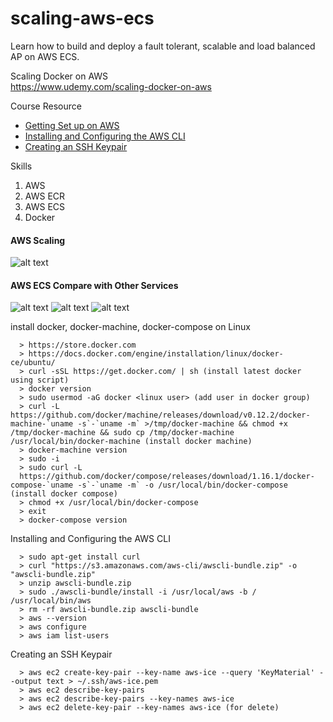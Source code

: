 # scaling-aws-ecs
Learn how to build and deploy a fault tolerant, scalable and load balanced AP on AWS ECS.

Scaling Docker on AWS  
https://www.udemy.com/scaling-docker-on-aws

Course Resource
* [Getting Set up on AWS](https://github.com/smalltide/scaling-aws-ecs/blob/master/resource/3-getting-set-up-on-aws.pdf)  
* [Installing and Configuring the AWS CLI](https://github.com/smalltide/scaling-aws-ecs/blob/master/resource/3-installing-and-configuring-the-aws-cli.pdf)  
* [Creating an SSH Keypair](https://github.com/smalltide/scaling-aws-ecs/blob/master/resource/3-creating-an-ssh-keypair.pdf)  


Skills
1. AWS
2. AWS ECR
3. AWS ECS
4. Docker

#### AWS Scaling  
![alt text](https://github.com/smalltide/scaling-aws-ecs/blob/master/img/aws-scaling.png "aws-scaling")

#### AWS ECS Compare with Other Services  
![alt text](https://github.com/smalltide/scaling-aws-ecs/blob/master/img/ecs1.png "ecs1")
![alt text](https://github.com/smalltide/scaling-aws-ecs/blob/master/img/ecs2.png "ecs2")
![alt text](https://github.com/smalltide/scaling-aws-ecs/blob/master/img/ecs3.png "ecs3")

install docker, docker-machine, docker-compose on Linux
```
  > https://store.docker.com
  > https://docs.docker.com/engine/installation/linux/docker-ce/ubuntu/
  > curl -sSL https://get.docker.com/ | sh (install latest docker using script)
  > docker version
  > sudo usermod -aG docker <linux user> (add user in docker group)
  > curl -L https://github.com/docker/machine/releases/download/v0.12.2/docker-machine-`uname -s`-`uname -m` >/tmp/docker-machine && chmod +x /tmp/docker-machine && sudo cp /tmp/docker-machine /usr/local/bin/docker-machine (install docker machine)
  > docker-machine version
  > sudo -i
  > sudo curl -L 
  https://github.com/docker/compose/releases/download/1.16.1/docker-compose-`uname -s`-`uname -m` -o /usr/local/bin/docker-compose (install docker compose)
  > chmod +x /usr/local/bin/docker-compose
  > exit
  > docker-compose version  
```
Installing and Configuring the AWS CLI
```
  > sudo apt-get install curl
  > curl "https://s3.amazonaws.com/aws-cli/awscli-bundle.zip" -o "awscli-bundle.zip" 
  > unzip awscli-bundle.zip
  > sudo ./awscli-bundle/install -i /usr/local/aws -b / /usr/local/bin/aws
  > rm -rf awscli-bundle.zip awscli-bundle
  > aws --version
  > aws configure
  > aws iam list-users
```
Creating an SSH Keypair
```
  > aws ec2 create-key-pair --key-name aws-ice --query 'KeyMaterial' --output text > ~/.ssh/aws-ice.pem
  > aws ec2 describe-key-pairs
  > aws ec2 describe-key-pairs --key-names aws-ice
  > aws ec2 delete-key-pair --key-names aws-ice (for delete)
```
